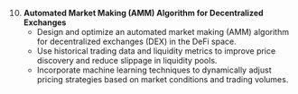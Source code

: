 10. **Automated Market Making (AMM) Algorithm for Decentralized Exchanges**
    - Design and optimize an automated market making (AMM) algorithm for decentralized exchanges (DEX) in the DeFi space.
    - Use historical trading data and liquidity metrics to improve price discovery and reduce slippage in liquidity pools.
    - Incorporate machine learning techniques to dynamically adjust pricing strategies based on market conditions and trading volumes.